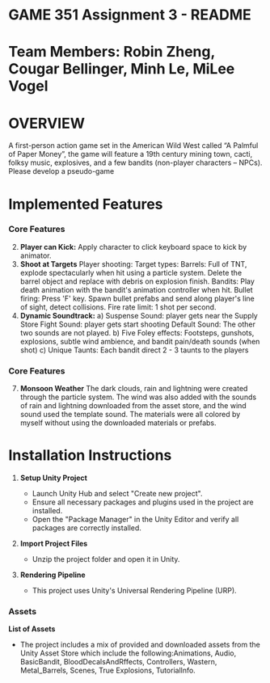 # GAME 351 Assignment 3 - README
# Team Members: Robin Zheng, Cougar Bellinger, Minh Le, MiLee Vogel
# OVERVIEW
A first-person action game set in the American Wild West called “A Palmful of Paper Money”, the game will feature a 19th century mining town, cacti, folksy music, explosives, 
and a few bandits (non-player characters – NPCs). Please develop a pseudo-game 
# Implemented Features
### Core Features
2. **Player can Kick:**
   Apply character to click keyboard space to kick by animator.
4. **Shoot at Targets**
   Player shooting:
   Target types:
   Barrels: Full of TNT, explode spectacularly when hit using a particle system. Delete the barrel object and replace with debris on explosion finish.
   Bandits: Play death animation with the bandit's animation controller when hit.
   Bullet firing: Press 'F' key. Spawn bullet prefabs and send along player's line of sight, detect collisions.
   Fire rate limit: 1 shot per second.
5. **Dynamic Soundtrack:**
   a) Suspense Sound: player gets near the Supply Store
      Fight Sound: player gets start shooting
      Default Sound: The other two sounds are not played.
   b) Five Foley effects: Footsteps, gunshots, explosions, subtle wind ambience, and bandit pain/death sounds (when shot)
   c) Unique Taunts: Each bandit direct 2 - 3 taunts to the players

### Core Features
7. **Monsoon Weather**
   The dark clouds, rain and lightning were created through the particle system. The wind was also added with the sounds of rain and lightning downloaded from the asset store, and the wind sound used the template sound. The materials were all colored by myself without using the downloaded materials or prefabs.

# Installation Instructions

1. **Setup Unity Project**
   - Launch Unity Hub and select "Create new project".
   - Ensure all necessary packages and plugins used in the project are installed.
   - Open the "Package Manager" in the Unity Editor and verify all packages are correctly installed.

2. **Import Project Files**
   - Unzip the project folder and open it in Unity.

3. **Rendering Pipeline**
   - This project uses Unity's Universal Rendering Pipeline (URP).
### Assets

   **List of Assets**
   -  The project includes a mix of provided and downloaded assets from the Unity Asset Store which include the following:Animations, Audio, BasicBandit, BloodDecalsAndRffects, Controllers, Wastern, Metal_Barrels, Scenes, True Explosions, Tutoriallnfo.
